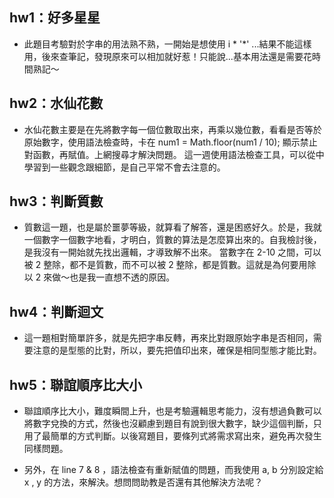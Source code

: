 ## hw1：好多星星
* 此題目考驗對於字串的用法熟不熟，一開始是想使用 i * '*' ...結果不能這樣用，後來查筆記，發現原來可以相加就好惹！只能說...基本用法還是需要花時間熟記～

## hw2：水仙花數
* 水仙花數主要是在先將數字每一個位數取出來，再乘以幾位數，看看是否等於原始數字，使用語法檢查時，卡在 num1 = Math.floor(num1 / 10); 顯示禁止對函數，再賦值。上網搜尋才解決問題。 這一週使用語法檢查工具，可以從中學習到一些觀念跟細節，是自己平常不會去注意的。

## hw3：判斷質數
* 質數這一題，也是屬於噩夢等級，就算看了解答，還是困惑好久。於是，我就一個數字一個數字地看，才明白，質數的算法是怎麼算出來的。自我檢討後，是我沒有一開始就先找出邏輯，才導致解不出來。 當數字在 2-10 之間，可以被 2 整除，都不是質數，而不可以被 2 整除，都是質數。這就是為何要用除以 2 來做～也是我一直想不透的原因。

## hw4：判斷迴文
* 這一題相對簡單許多，就是先把字串反轉，再來比對跟原始字串是否相同，需要注意的是型態的比對，所以，要先把值印出來，確保是相同型態才能比對。

## hw5：聯誼順序比大小
* 聯誼順序比大小，難度瞬間上升，也是考驗邏輯思考能力，沒有想過負數可以將數字兌換的方式，然後也沒顧慮到題目有說到很大數字，缺少這個判斷，只用了最簡單的方式判斷。以後寫題目，要條列式將需求寫出來，避免再次發生同樣問題。

* 另外，在 line 7 & 8 ，語法檢查有重新賦值的問題，而我使用 a, b 分別設定給 x , y 的方法，來解決。想問問助教是否還有其他解決方法呢？